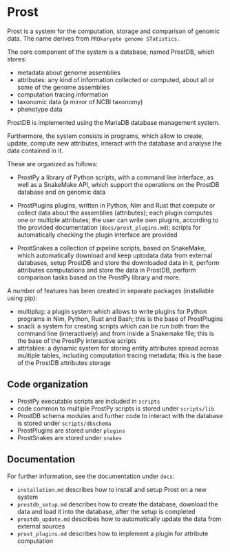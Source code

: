 # Prost

Prost is a system for the computation, storage and comparison of genomic data.
The name derives from `PROkaryote genome STatistics`.

The core component of the system is a database, named ProstDB, which stores:

- metadata about genome assemblies
- attributes: any kind of information collected or computed,
              about all or some of the genome assemblies
- computation tracing information
- taxonomic data (a mirror of NCBI taxonomy)
- phenotype data

ProstDB is implemented using the MariaDB database management system.

Furthermore, the system consists in programs, which allow to create, update,
compute new attributes, interact with the database and analyse the data
contained in it.

These are organized as follows:

- ProstPy
  a library of Python scripts, with a command line interface, as well
  as a SnakeMake API, which support the operations on the ProstDB database and
  on genomic data

- ProstPlugins
  plugins, written in Python, Nim and Rust that compute or collect data
  about the assemblies (attributes); each plugin computes one or multiple
  attributes; the user can write own plugins, according to the provided
  documentation (``docs/prost_plugins.md``); scripts for automatically checking
  the plugin interface are provided

- ProstSnakes
  a collection of pipeline scripts, based on SnakeMake, which
  automatically download and keep uptodata data from external databases, setup
  ProstDB and store the downloaded data in it, perform attributes computations
  and store the data in ProstDB, perform comparison tasks based on the ProstPy
  library and more.

A number of features has been created in separate packages
(installable using pip):

- multiplug: a plugin system which allows to write plugins for Python programs
             in Nim, Python, Rust and Bash; this is the base of ProstPlugins
- snacli: a system for creating scripts which can be run both from the command
          line (interactively) and from inside a Snakemake file;
          this is the base of the ProstPy interactive scripts
- attrtables: a dynamic system for storing entity attributes spread across
              multiple tables, including computation tracing metadata;
              this is the base of the ProstDB attributes storage

## Code organization

- ProstPy executable scripts are included in ``scripts``
- code common to multiple ProstPy scripts is stored under ``scripts/lib``
- ProstDB schema modules and further code to interact with the database
  is stored under ``scripts/dbschema``
- ProstPlugins are stored under ``plugins``
- ProstSnakes are stored under ``snakes``

## Documentation

For further information, see the documentation under ``docs``:
- ``installation.md`` describes how to install and setup Prost on a new system
- ``prostdb_setup.md`` describes how to create the database, download the data
  and load it into the database, after the setup is completed
- ``prostdb_update.md`` describes how to automatically update the data from
  external sources
- ``prost_plugins.md`` describes how to implement a plugin for attribute
  computation

